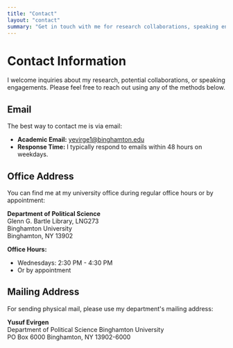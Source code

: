 ```yaml
---
title: "Contact"
layout: "contact"
summary: "Get in touch with me for research collaborations, speaking engagements, or questions about my work."
---
```


# Contact Information

I welcome inquiries about my research, potential collaborations, or speaking engagements. Please feel free to reach out using any of the methods below.

## Email

The best way to contact me is via email:

- **Academic Email:** yevirge1@binghamton.edu
- **Response Time:** I typically respond to emails within 48 hours on weekdays.

## Office Address

You can find me at my university office during regular office hours or by appointment:

**Department of Political Science**  
Glenn G. Bartle Library, LNG273  
Binghamton University  
Binghamton, NY 13902


**Office Hours:** 
- Wednesdays: 2:30 PM - 4:30 PM
- Or by appointment

## Mailing Address

For sending physical mail, please use my department's mailing address:


**Yusuf Evirgen**  
Department of Political Science 
Binghamton University  
PO Box 6000 
Binghamton, NY 13902-6000
